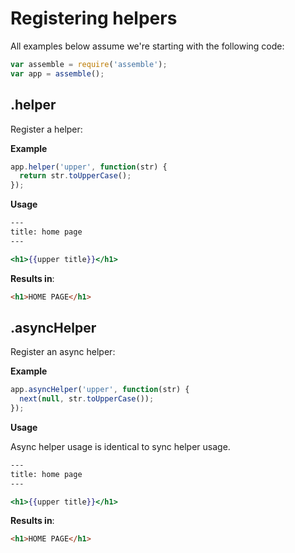 # Registering helpers

All examples below assume we're starting with the following code:

```js
var assemble = require('assemble');
var app = assemble();
```

## .helper

Register a helper:

**Example**

```js
app.helper('upper', function(str) {
  return str.toUpperCase();
});
```

**Usage**

```handlebars
---
title: home page
---

<h1>{{upper title}}</h1>
```

**Results in**:

```html
<h1>HOME PAGE</h1>
```


## .asyncHelper

Register an async helper:

**Example**

```js
app.asyncHelper('upper', function(str) {
  next(null, str.toUpperCase());
});
```

**Usage**

Async helper usage is identical to sync helper usage. 

```handlebars
---
title: home page
---

<h1>{{upper title}}</h1>
```

**Results in**:

```html
<h1>HOME PAGE</h1>
```


